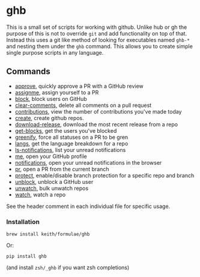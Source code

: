 # ghb

This is a small set of scripts for working with github. Unlike hub or gh
the purpose of this is not to override `git` and add functionality on
top of that. Instead this uses a git like method of looking for
executables named `ghb-*` and nesting them under the `ghb` command. This
allows you to create simple single purpose scripts in any language.

## Commands

- [approve](ghb/approve.py), quickly approve a PR with a GitHub review
- [assignme](ghb/assignme.py), assign yourself to a PR
- [block](ghb/block.py), block users on GitHub
- [clear-comments](ghb/clear_comments.py), delete all comments on a pull request
- [contributions](ghb/contributions.py), view the number of contributions you've made today
- [create](ghb/create.py), create github repos.
- [download-release](ghb/download_release.py), download the most recent release from a repo
- [get-blocks](ghb/get_blocks.py), get the users you've blocked
- [greenify](ghb/greenify.py), force all statuses on a PR to be gren
- [langs](ghb/langs.py), get the language breakdown for a repo
- [ls-notifications](ghb/ls_notifications.py), list your unread notifications
- [me](ghb/me.py), open your GitHub profile
- [notifications](ghb/notifications.py), open your unread notifications in the browser
- [pr](ghb/pr.py), open a PR from the current branch
- [protect](ghb/protect.py), enable/disable branch protection for a specific repo and branch
- [unblock](ghb/unblock.py), unblock a GitHub user
- [unwatch](ghb/unwatch.py), bulk unwatch repos
- [watch](ghb/watch.py), watch a repo

See the header comment in each individual file for specific usage.

### Installation

```
brew install keith/formulae/ghb
```

Or:

```
pip install ghb
```

(and install `zsh/_ghb` if you want zsh completions)
